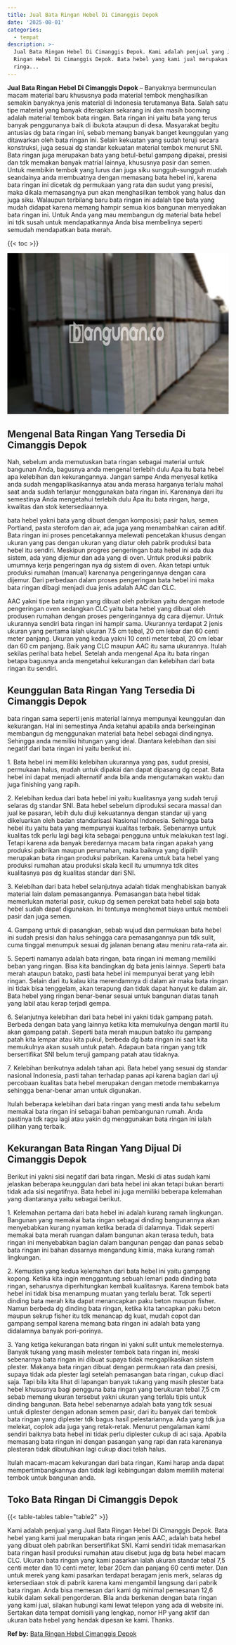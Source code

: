 ```yaml
---
title: Jual Bata Ringan Hebel Di Cimanggis Depok
date: '2025-08-01'
categories:
  - tempat
description: >-
  Jual Bata Ringan Hebel Di Cimanggis Depok. Kami adalah penjual yang Jual Bata
  Ringan Hebel Di Cimanggis Depok. Bata hebel yang kami jual merupakan bata
  ringa...
---
```


**Jual Bata Ringan Hebel Di Cimanggis Depok** – Banyaknya bermunculan macam material baru khususnya pada material tembok menghasilkan semakin banyaknya jenis material di Indonesia terutamanya Bata. Salah satu tipe material yang banyak diterapkan sekarang ini dan masih booming adalah material tembok bata ringan. Bata ringan ini yaitu bata yang terus banyak penggunanya baik di ibukota ataupun di desa. Masyarakat begitu antusias dg bata ringan ini, sebab memang banyak banget keunggulan yang ditawarkan oleh bata ringan ini. Selain kekuatan yang sudah teruji secara konstruksi, juga sesuai dg standar kekuatan material tembok menurut SNI. Bata ringan juga merupakan bata yang betul-betul gampang dipakai, presisi dan tdk memakan banyak matrial lainnya, khususnya pasir dan semen. Untuk membikin tembok yang lurus dan juga siku sungguh-sungguh mudah seandainya anda membuatnya dengan memasang bata hebel ini, karena bata ringan ini dicetak dg permukaan yang rata dan sudut yang presisi, maka dikala memasangnya pun akan menghasilkan tembok yang halus dan juga siku. Walaupun terbilang baru bata ringan ini adalah tipe bata yang mudah didapat karena memang hampir semua kios bangunan menyediakan bata ringan ini. Untuk Anda yang mau membangun dg material bata hebel ini tdk susah untuk mendapatkannya Anda bisa membelinya seperti semudah mendapatkan bata merah.

{{< toc >}}

![Jual Bata Ringan Hebel Di Cimanggis Depok](/images/jual-hebel-murah-02.png)

## Mengenal Bata Ringan Yang Tersedia Di Cimanggis Depok

Nah, sebelum anda memutuskan bata ringan sebagai material untuk bangunan Anda, bagusnya anda mengenal terlebih dulu Apa itu bata hebel apa kelebihan dan kekurangannya. Jangan sampe Anda menyesal ketika anda sudah mengaplikasikannya atau anda merasa harganya terlalu mahal saat anda sudah terlanjur menggunakan bata ringan ini. Karenanya dari itu semestinya Anda mengetahui terlebih dulu Apa itu bata ringan, harga, kwalitas dan stok ketersediaannya.

bata hebel yakni bata yang dibuat dengan komposisi; pasir halus, semen Portland, pasta sterofom dan air, ada juga yang menambahkan cairan aditif. Bata ringan ini proses pencetakannya melewati pencetakan khusus dengan ukuran yang pas dengan ukuran yang diatur oleh pabrik produksi bata hebel itu sendiri. Meskipun progres pengeringan bata hebel ini ada dua sistem, ada yang dijemur dan ada yang di oven. Untuk produksi pabrik umumnya kerja pengeringan nya dg sistem di oven. Akan tetapi untuk produksi rumahan (manual) karenanya pengeringannya dengan cara dijemur. Dari perbedaan dalam proses pengeringan bata hebel ini maka bata ringan dibagi menjadi dua jenis adalah AAC dan CLC.

AAC yakni tipe bata ringan yang dibuat oleh pabrikan yaitu dengan metode pengeringan oven sedangkan CLC yaitu bata hebel yang dibuat oleh produsen rumahan dengan proses pengeringannya dg cara dijemur. Untuk ukurannya sendiri bata ringan ini hampir sama. Ukurannya terdapat 2 jenis ukuran yang pertama ialah ukuran 7.5 cm tebal, 20 cm lebar dan 60 centi meter panjang. Ukuran yang kedua yakni 10 centi meter tebal, 20 cm lebar dan 60 cm panjang. Baik yang CLC maupun AAC itu sama ukurannya. Itulah sekilas perihal bata hebel. Setelah anda mengenal Apa itu bata ringan betapa bagusnya anda mengetahui kekurangan dan kelebihan dari bata ringan itu sendiri.

## Keunggulan Bata Ringan Yang Tersedia Di Cimanggis Depok

bata ringan sama seperti jenis material lainnya mempunyai keunggulan dan kekurangan. Hal ini semestinya Anda ketahui apabila anda berkeinginan membangun dg menggunakan material bata hebel sebagai dindingnya. Sehingga anda memiliki hitungan yang ideal. Diantara kelebihan dan sisi negatif dari bata ringan ini yaitu berikut ini.

1\. Bata hebel ini memiliki kelebihan ukurannya yang pas, sudut presisi, permukaan halus, mudah untuk dipakai dan dapat dipasang dg cepat. Bata hebel ini dapat menjadi alternatif anda bila anda mengutamakan waktu dan juga finishing yang rapih.

2\. Kelebihan kedua dari bata hebel ini yaitu kualitasnya yang sudah teruji selaras dg standar SNI. Bata hebel sebelum diproduksi secara massal dan jual ke pasaran, lebih dulu diuji kekuatannya dengan standar uji yang dikeluarkan oleh badan standarisasi Nasional Indonesia. Sehingga bata hebel itu yaitu bata yang mempunyai kualitas terbaik. Sebenarnya untuk kualitas tdk perlu lagi bagi kita sebagai pengguna untuk melakukan test lagi. Tetapi karena ada banyak beredarnya macam bata ringan apakah yang produksi pabrikan maupun perumahan, maka baiknya yang dipilih merupakan bata ringan produksi pabrikan. Karena untuk bata hebel yang produksi rumahan atau produksi skala kecil itu umumnya tdk dites kualitasnya pas dg kualitas standar dari SNI.

3\. Kelebihan dari bata hebel selanjutnya adalah tidak menghabiskan banyak material lain dalam pemasangannya. Pemasangan bata hebel tidak memerlukan material pasir, cukup dg semen perekat bata hebel saja bata hebel sudah dapat digunakan. Ini tentunya menghemat biaya untuk membeli pasir dan juga semen.

4\. Gampang untuk di pasangkan, sebab wujud dan permukaan bata hebel ini sudah presisi dan halus sehingga cara pemasangannya pun tdk sulit, cuma tinggal menumpuk sesuai dg jalanan benang atau meniru rata-rata air.

5\. Seperti namanya adalah bata ringan, bata ringan ini memang memiliki beban yang ringan. Bisa kita bandingkan dg bata jenis lainnya. Seperti bata merah ataupun batako, pasti bata hebel ini mempunyai berat yang lebih ringan. Selain dari itu kalau kita merendamnya di dalam air maka bata ringan ini tidak bisa tenggelam, akan terapung dan tidak dapat hanyut ke dalam air. Bata hebel yang ringan benar-benar sesuai untuk bangunan diatas tanah yang labil atau kerap terjadi gempa.

6\. Selanjutnya kelebihan dari bata hebel ini yakni tidak gampang patah. Berbeda dengan bata yang lainnya ketika kita memukulnya dengan martil itu akan gampang patah. Seperti bata merah maupun batako itu gampang patah kita lempar atau kita pukul, berbeda dg bata ringan ini saat kita memukulnya akan susah untuk patah. Adapaun bata ringan yang tdk bersertifikat SNI belum teruji gampang patah atau tidaknya.

7\. Kelebihan berikutnya adalah tahan api. Bata hebel yang sesuai dg standar nasional Indonesia, pasti tahan terhadap panas api karena bagian dari uji percobaan kualitas bata hebel merupakan dengan metode membakarnya sehingga benar-benar aman untuk digunakan.

Itulah beberapa kelebihan dari bata ringan yang mesti anda tahu sebelum memakai bata ringan ini sebagai bahan pembangunan rumah. Anda pastinya tdk ragu lagi atau yakin dg menggunakan bata ringan ini ialah pilihan yang terbaik.

## Kekurangan Bata Ringan Yang Dijual Di Cimanggis Depok

Berikut ini yakni sisi negatif dari bata ringan. Meski di atas sudah kami jelaskan beberapa keunggulan dari bata hebel ini akan tetapi bukan berarti tidak ada sisi negatifnya. Bata hebel ini juga memiliki beberapa kelemahan yang diantaranya yaitu sebagai berikut.

1\. Kelemahan pertama dari bata hebel ini adalah kurang ramah lingkungan. Bangunan yang memakai bata ringan sebagai dinding bangunannya akan menyebabkan kurang nyaman ketika berada di dalamnya. Tidak seperti memakai bata merah ruangan dalam bangunan akan terasa teduh, bata ringan ini menyebabkan bagian dalam bangunan pengap dan panas sebab bata ringan ini bahan dasarnya mengandung kimia, maka kurang ramah lingkungan.

2\. Kemudian yang kedua kelemahan dari bata hebel ini yaitu gampang kopong. Ketika kita ingin menggantung sebuah lemari pada dinding bata ringan, seharusnya diperhitungkan kembali kualitasnya. Karena tembok bata hebel ini tidak bisa menampung muatan yang terlalu berat. Tdk seperti dinding bata merah kita dapat menancapkan paku beton maupun fisher. Namun berbeda dg dinding bata ringan, ketika kita tancapkan paku beton maupun sekrup fisher itu tdk menancap dg kuat, mudah copot dan gampang sempal karena memang bata ringan ini adalah bata yang didalamnya banyak pori-porinya.

3\. Yang ketiga kekurangan bata ringan ini yakni sulit untuk memelesternya. Banyak tukang yang masih melester tembok bata ringan ini, meski sebenarnya bata ringan ini dibuat supaya tidak mengaplikasikan sistem plester. Makanya bata ringan dibuat dengan permukaan rata dan presisi, supaya tidak ada plester lagi setelah pemasangan bata ringan, cukup diaci saja. Tapi bila kita lihat di lapangan banyak tukang yang masih plester bata hebel khususnya bagi pengguna bata ringan yang berukuran tebal 7,5 cm sebab memang ukuran tersebut yakni ukuran yang terlalu tipis untuk dinding bangunan. Bata hebel sebenarnya adalah bata yang tdk sesuai untuk diplester dengan adonan semen pasir, dari itu banyak dari tembok bata ringan yang diplester tdk bagus hasil pelestariannya. Ada yang tdk jua melekat, coplok ada juga yang retak-retak. Menurut pengalaman kami sendiri baiknya bata hebel ini tidak perlu diplester cukup di aci saja. Apabila memasang bata ringan ini dengan pasangan yang rapi dan rata karenanya plesteran tidak dibutuhkan lagi cukup diaci telah halus.

Itulah macam-macam kekurangan dari bata ringan, Kami harap anda dapat mempertimbangkannya dan tidak lagi kebingungan dalam memilih material tembok untuk bangunan anda.

## Toko Bata Ringan Di Cimanggis Depok

{{< table-tables table="table2" >}}

Kami adalah penjual yang Jual Bata Ringan Hebel Di Cimanggis Depok. Bata hebel yang kami jual merupakan bata ringan jenis AAC, adalah bata hebel yang dibuat oleh pabrikan bersertifikat SNI. Kami sendiri tidak memasarkan bata ringan hasil produksi rumahan atau disebut juga dg bata hebel macam CLC. Ukuran bata ringan yang kami pasarkan ialah ukuran standar tebal 7,5 centi meter dan 10 centi meter, lebar 20cm dan panjang 60 centi meter. Dan untuk merek yang kami pasarkan terdapat beragam jenis merk, selaras dg ketersediaan stok di pabrik karena kami mengambil langsung dari pabrik bata ringan. Anda bisa memesan dari kami dg minimal pemesanan 12,6 kubik dalam sekali pengorderan. Bila anda berkenan dengan bata ringan yang kami jual, silakan hubungi kami lewat telepon yang ada di website ini. Sertakan data tempat domisili yang lengkap, nomor HP yang aktif dan ukuran bata hebel yang hendak dipesan ke kami. Thanks.

**Ref by:** [Bata Ringan Hebel Cimanggis Depok](https://id.wikipedia.org/wiki/Bata)
